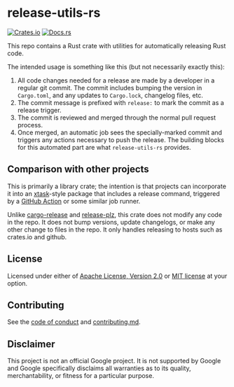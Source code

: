 # release-utils-rs

[![Crates.io](https://img.shields.io/crates/v/release-utils)](https://crates.io/crates/release-utils) 
[![Docs.rs](https://docs.rs/release-utils/badge.svg)](https://docs.rs/release-utils)

This repo contains a Rust crate with utilities for automatically
releasing Rust code.

The intended usage is something like this (but not necessarily exactly
this):

1. All code changes needed for a release are made by a developer in a
   regular git commit. The commit includes bumping the version in
   `Cargo.toml`, and any updates to `Cargo.lock`, changelog files, etc.
2. The commit message is prefixed with `release:` to mark the commit as
   a release trigger.
3. The commit is reviewed and merged through the normal pull request
   process.
4. Once merged, an automatic job sees the specially-marked commit and
   triggers any actions necessary to push the release. The building
   blocks for this automated part are what `release-utils-rs` provides.
   
## Comparison with other projects

This is primarily a library crate; the intention is that projects can
incorporate it into an [xtask]-style package that includes a release
command, triggered by a [GitHub Action] or some similar job runner.

Unlike [cargo-release] and [release-plz], this crate does not modify any
code in the repo. It does not bump versions, update changelogs, or make
any other change to files in the repo. It only handles releasing to
hosts such as crates.io and github.

[Github Action]: https://docs.github.com/en/actions
[cargo-release]: https://github.com/crate-ci/cargo-release
[release-plz]: https://github.com/marcoieni/release-plz
[xtask]: https://github.com/matklad/cargo-xtask

## License

Licensed under either of [Apache License, Version 2.0](LICENSE-APACHE)
or [MIT license](LICENSE-MIT) at your option.

## Contributing

See the [code of conduct] and [contributing.md].

[code of conduct]: docs/code-of-conduct.md
[contributing.md]: docs/contributing.md

## Disclaimer

This project is not an official Google project. It is not supported by
Google and Google specifically disclaims all warranties as to its quality,
merchantability, or fitness for a particular purpose.
